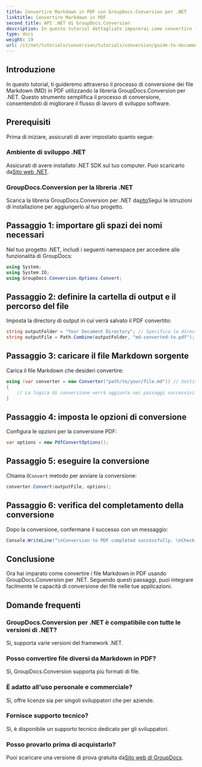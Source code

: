 ```yaml
---
title: Convertire Markdown in PDF con GroupDocs.Conversion per .NET
linktitle: Convertire Markdown in PDF
second_title: API .NET di GroupDocs.Conversion
description: In questo tutorial dettagliato imparerai come convertire facilmente i file Markdown (MD) in Portable Document Format (PDF) utilizzando la libreria GroupDocs.Conversion per .NET.
type: docs
weight: 19
url: /it/net/tutorials/conversion/tutorials/conversion/guide-to-document-conversion/convert-markdown-to-pdf/
---
```

## Introduzione

In questo tutorial, ti guideremo attraverso il processo di conversione dei file Markdown (MD) in PDF utilizzando la libreria GroupDocs.Conversion per .NET. Questo strumento semplifica il processo di conversione, consentendoti di migliorare il flusso di lavoro di sviluppo software.

## Prerequisiti

Prima di iniziare, assicurati di aver impostato quanto segue:

### Ambiente di sviluppo .NET
 Assicurati di avere installato .NET SDK sul tuo computer. Puoi scaricarlo da[Sito web .NET](https://dotnet.microsoft.com/download).

### GroupDocs.Conversion per la libreria .NET
Scarica la libreria GroupDocs.Conversion per .NET da[sito](https://releases.groupdocs.com/conversion/net/)Segui le istruzioni di installazione per aggiungerlo al tuo progetto.

## Passaggio 1: importare gli spazi dei nomi necessari
Nel tuo progetto .NET, includi i seguenti namespace per accedere alle funzionalità di GroupDocs:

```csharp
using System;
using System.IO;
using GroupDocs.Conversion.Options.Convert;
```

## Passaggio 2: definire la cartella di output e il percorso del file
Imposta la directory di output in cui verrà salvato il PDF convertito:

```csharp
string outputFolder = "Your Document Directory"; // Specifica la directory di output
string outputFile = Path.Combine(outputFolder, "md-converted-to.pdf");
```

## Passaggio 3: caricare il file Markdown sorgente
Carica il file Markdown che desideri convertire:

```csharp
using (var converter = new Converter("path/to/your/file.md")) // Sostituisci con il percorso del tuo file MD
{
    // La logica di conversione verrà aggiunta nei passaggi successivi
}
```

## Passaggio 4: imposta le opzioni di conversione
Configura le opzioni per la conversione PDF:

```csharp
var options = new PdfConvertOptions();
```

## Passaggio 5: eseguire la conversione
 Chiama il`Convert` metodo per avviare la conversione:

```csharp
converter.Convert(outputFile, options);
```

## Passaggio 6: verifica del completamento della conversione
Dopo la conversione, confermane il successo con un messaggio:

```csharp
Console.WriteLine("\nConversion to PDF completed successfully. \nCheck output in {0}", outputFolder);
```

## Conclusione
Ora hai imparato come convertire i file Markdown in PDF usando GroupDocs.Conversion per .NET. Seguendo questi passaggi, puoi integrare facilmente le capacità di conversione dei file nelle tue applicazioni.

## Domande frequenti

### GroupDocs.Conversion per .NET è compatibile con tutte le versioni di .NET?
Sì, supporta varie versioni del framework .NET.

### Posso convertire file diversi da Markdown in PDF?
Sì, GroupDocs.Conversion supporta più formati di file.

### È adatto all'uso personale e commerciale?
Sì, offre licenze sia per singoli sviluppatori che per aziende.

### Fornisce supporto tecnico?
Sì, è disponibile un supporto tecnico dedicato per gli sviluppatori.

### Posso provarlo prima di acquistarlo?
 Puoi scaricare una versione di prova gratuita da[Sito web di GroupDocs](https://releases.groupdocs.com/conversion/net/).